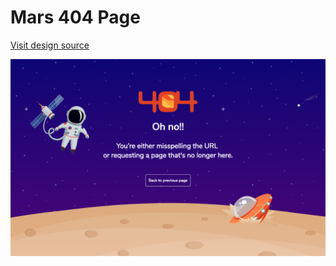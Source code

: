 # Mars 404 Page

[Visit design source](https://www.sketchappsources.com/free-source/3468-error-page-illustration-sketch-freebie-resource.html)

<div align="center">
   <img src="/img/screenshot.png" width="800" />
</div
